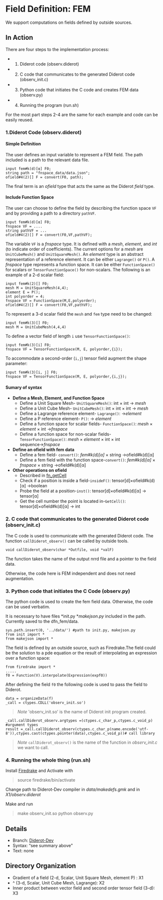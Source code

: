 ﻿# Field Definition: FEM
We support computations on fields defined by outside sources.
##  In Action
There are four steps to the implementation process: 
* 1. Diderot code (observ.diderot)
* 2. C code that communicates to the generated Diderot code   (observ_init.c)
* 3. Python code that initiates the C code and creates FEM data (observ.py)
* 4. Running the program (run.sh)

For the most part steps 2-4 are the same for each example and code can be easily reused. 

### 1.Diderot Code (observ.diderot)
#### Simple Definition
The user defines an input variable to represent a FEM field. The path included is a path to the relevant data file. 
```
input fem#k(d)[α] F0;
string path = "fnspace_data/data.json";
ofield#4(2)[] F = convert(F0, path);
```
The final term is an *ofield* type that acts the same as the Diderot *field* type.

#### Include Function Space
The user can choose to define the field by describing the function space ``VF`` and by providing a path to a directory ``pathVF``.
```
input fem#k(d)[α] F0;
fnspace VF = ....
string pathVF = ...
ofield#4(2)[] F = convert(F0,VF,pathVF);
```
The variable  ``VF`` is a  *fnspace* type.  It is defined with a *mesh*, *element*,  and *int* (to indicate order of coefficients). The current options for a *mesh* are ``UnitCubeMesh()`` and ``UnitSquareMesh()``. An *element* type is an abstract representation of a reference element. It can be either   ``Lagrange()``  or ``P()``.  A *fnspace* type represents a function space. It can be either    ``FunctionSpace()`` for scalars or ``TensorFunctionSpace()`` for non-scalars. 
The following is an example of a 2-d scalar field: 
```
input fem#k(2)[] F0;
mesh M = UnitSquareMesh(4,4);
element E = P();
int polyorder = 4;
fnspace VF = FunctionSpace(M,E,polyorder);
ofield#4(2)[] F = convert(F0,VF,pathVF);
```
To represent a 3-d scalar field the ``mesh`` and ``fem`` type need to be changed:
```
input fem#k(3)[] F0;
mesh M = UnitCubeMesh(4,4,4)
```
To define a vector field of length ``i`` use  ``TensorFunctionSpace()``:
```
input fem#k(3)[i] F0;
fnspace VF = TensorFunctionSpace(M, E, polyorder,{i});
```
To accommodate a second-order (``i,j``) tensor field augment the shape parameter:
```
input fem#k(3)[i, j] F0;
fnspace VF = TensorFunctionSpace(M, E, polyorder,{i,j});
```
#### Sumary of syntax
* **Define a Mesh, Element, and Function Space**
  * Define a Unit Square Mesh- ``UnitSquareMesh()``:  int ×  int   → *mesh*
  * Define a Unit Cube Mesh- ``UnitCubeMesh()``: int ×  int  × int     → *mesh*
  * Define a Lagrange reference element- ``Lagrange()``:   →*element*
  * Define a P reference element- ``P()``:   → *element*
  * Define a function space for scalar fields- ``FunctionSpace()``: *mesh* × *element*  × int →*fnspace*
  * Define a function space for non-scalar fields- ``TensorFunctionSpace()``: *mesh* × *element*  × int × int sequence→*fnspace*
* **Define an ofield with fem data**
  * Define a fem field- ``convert()``: *fem#k(d)[α]* × string    →ofield#k(d)[α] 
  * Define a fem field with the function space-``convert()``: *fem#k(d)[α]* × *fnspace* × string    →ofield#k(d)[α] 
* **Other operations on ofield**
  * Described in [fn_getCell](https://github.com/cchiw/latte/tree/master/fn_getCell 'fn_getCell')
  * Check if a position is inside a field-``insideF()``: tensor[d]×ofield#k(d)[α] →boolean
  * Probe the field at a position-``inst()``: tensor[d]×ofield#k(d)[α] → tensor[α]
  * Get the cell number the point is located in-``GetCell()``: tensor[d]×ofield#k(d)[α] →  int 

### 2. C code that communicates to the generated Diderot code (observ_init.c)
The C code is used to communicate with the generated Diderot code. The function ```callDiderot_observ()``` can be called by outside tools.
```
void callDiderot_observ(char *Outfile, void *valF)
```
The function takes the name of the output nrrd file and a pointer to the field data.

Otherwise, the code here is FEM independent and does not need augmentation.

### 3. Python code that initiates the C Code (observ.py)
The python code is used to create the fem field data. Otherwise, the  code can be used verbatim. 

It is necessary to have files *init.py **makejson.py* included in the path. Currently saved to the dfn_fem/data.
```
sys.path.insert(0, '../data/') #path to init.py, makejson.py
from init import *
from makejson import *
```
The field is defined by an outside source, such as Firedrake.The field could be the solution to a pde equation or the result of interpolating an expression over a function space:
```
from firedrake import *
.....
f0 = Function(V).interpolate(Expression(expf0))
```
After defining the field ``f0`` the following code is used to pass the field to Diderot. 
```
data = organizeData(f)
_call = ctypes.CDLL('observ_init.so') 
```
> *Note* 'observ_init.so' is the name of Diderot init program created.
```
_call.callDiderot_observ.argtypes =(ctypes.c_char_p,ctypes.c_void_p) #argument types
result =_call.callDiderot_observ(ctypes.c_char_p(name.encode('utf-8')),ctypes.cast(ctypes.pointer(data),ctypes.c_void_p))# call library
```
>*Note* `callDiderot_observ()` is the name of the function in *observ_init.c* we want to call. 

### 4. Running the whole thing (run.sh)
Install  [Firedrake](https://www.firedrakeproject.org/download.html "Firedrake") and Activate with 
> source firedrake/bin/activate

Change path to Diderot-Dev compiler in  *data/makedefs.gmk* and in *X1/observ.diderot*

Make and run
> make observ_init.so
> python observ.py

## Details

* Branch: [Diderot-Dev](https://github.com/cchiw/Diderot-Dev)
* Syntax: “see summary above"
* Text: none

## Directory Organization

* Gradient of a field (2-d, Scalar, Unit Square Mesh, element P)  : X1
* ^ (3-d, Scalar, Unit Cube Mesh, Lagrange): X2
* Inner product between vector field and second order tensor field (3-d): X3
